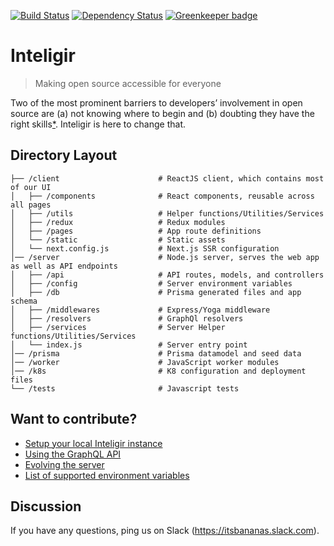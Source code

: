 [![Build Status](https://travis-ci.org/inteligir/inteligir-platform.svg?branch=master)](https://travis-ci.org/inteligir/inteligir-platform)
[![Dependency Status](https://david-dm.org/inteligir/inteligir-platform/status.svg)](https://david-dm.org/inteligir/inteligir-platform)
[![Greenkeeper badge](https://badges.greenkeeper.io/inteligir/inteligir-platform.svg)](https://greenkeeper.io/)

# Inteligir

> Making open source accessible for everyone

Two of the most prominent barriers to developers’ involvement in open source are (a) not knowing where to begin and (b) doubting they have the right skills[\*](https://www.digitalocean.com/currents/october-2018/). Inteligir is here to change that.

## Directory Layout

```
├── /client                      # ReactJS client, which contains most of our UI
│   ├── /components              # React components, reusable across all pages
│   ├── /utils                   # Helper functions/Utilities/Services
│   ├── /redux                   # Redux modules
│   ├── /pages                   # App route definitions
│   └── /static                  # Static assets
│   └── next.config.js           # Next.js SSR configuration
│── /server                      # Node.js server, serves the web app as well as API endpoints
│   ├── /api                     # API routes, models, and controllers
│   ├── /config                  # Server environment variables
│   ├── /db                      # Prisma generated files and app schema
│   ├── /middlewares             # Express/Yoga middleware
│   ├── /resolvers               # GraphQl resolvers
│   ├── /services                # Server Helper functions/Utilities/Services
│   └── index.js                 # Server entry point
│── /prisma                      # Prisma datamodel and seed data
│── /worker                      # JavaScript worker modules
│── /k8s                         # K8 configuration and deployment files
└── /tests                       # Javascript tests
```

## Want to contribute?

- [Setup your local Inteligir instance](docs/setup.md)
- [Using the GraphQL API](docs/graphql.md)
- [Evolving the server](docs/server.md)
- [List of supported environment variables](docs/environment_variables.md)

## Discussion

If you have any questions, ping us on Slack
(https://itsbananas.slack.com).
